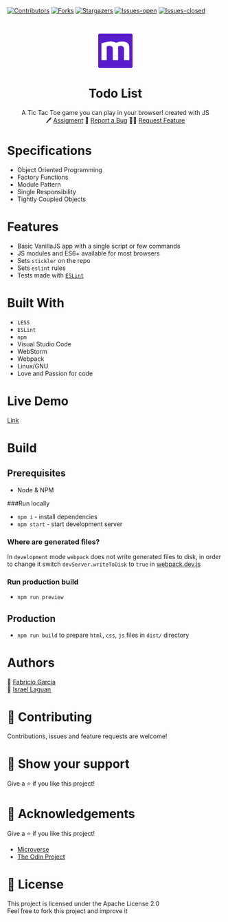 <!-- PROJECT SHIELDS -->
<!--
*** "reference style" links are used for readability.
*** Reference links are enclosed in brackets [ ] instead of parentheses ( ).
*** See the bottom of this document for the declaration of the reference variables
*** for contributors-url, forks-url, etc. This is an optional, concise syntax you may use.
*** https://www.markdownguide.org/basic-syntax/#reference-style-links
-->

[![Contributors][contributors-shield]][contributors-url]
[![Forks][forks-shield]][forks-url]
[![Stargazers][stars-shield]][stars-url]
[![Issues-open][issues-open-shield]][issues-open-url]
[![Issues-closed][issues-closed-shield]][issues-closed-url]

<!-- PROJECT LOGO -->
<br />
<p align="center">
  <a href="https://www.microverse.org/">
    <img alt="Logo" height="80" src="./src/img/microverse.png" width="80">
  </a>

  <h1 align="center">
	Todo List
  </h1>

  <p align="center">
    A Tic Tac Toe game you can play in your browser! created with JS
    <br />
	  🖊️
    <a href="https://www.theodinproject.com/courses/javascript/lessons/todo-list">Assigment</a>
    🐞
    <a href="https://github.com/fabricio-garcia/todo-js/issues">Report a Bug</a>
    🙋‍♂️
    <a href="https://github.com/fabricio-garcia/todo-js/issues">Request Feature</a>
  </p>

# Specifications

- Object Oriented Programming
- Factory Functions
- Module Pattern
- Single Responsibility
- Tightly Coupled Objects

# Features

- Basic VanillaJS app with a single script or few commands
- JS modules and ES6+ available for most browsers
- Sets `stickler` on the repo
- Sets `eslint` rules
- Tests made with [`ESLint`](https://eslint.org/)

# Built With

- `LESS`
- `ESLint`
- `npm`
- Visual Studio Code
- WebStorm
- Webpack
- Linux/GNU
- Love and Passion for code

# Live Demo

[Link](https://fabricio-garcia.github.io/todo-js/)

# Build

## Prerequisites

- Node & NPM

###Run locally

- `npm i` - install dependencies
- `npm start` - start development server

### Where are generated files?

In `development` mode `webpack` does not write generated files to disk, in order to change it
switch `devServer.writeToDisk` to `true` in [webpack.dev.js](./webpack.dev.js)

### Run production build

- `npm run preview`

## Production

- `npm run build` to prepare `html`, `css`, `js` files in `dist/` directory

# Authors

👨 [Fabricio Garcia](https://github.com/fabricio-garcia)\
👨 [Israel Laguan](https://github.com/Israel-Laguan)

# 🤝 Contributing

Contributions, issues and feature requests are welcome!

# 🤗 Show your support

Give a ⭐️ if you like this project!

# 🏅 Acknowledgements

Give a ⭐️ if you like this project!

- [Microverse](https://www.microverse.org/)
- [The Odin Project](https://www.theodinproject.com/)

# 📝 License

This project is licensed under the Apache License 2.0\
Feel free to fork this project and improve it

<!-- MARKDOWN LINKS & IMAGES -->
<!-- https://www.markdownguide.org/basic-syntax/#reference-style-links -->

[contributors-shield]: https://img.shields.io/github/contributors/fabricio-garcia/todo-js?style=plastic
[contributors-url]: https://github.com/fabricio-garcia/todo-js/graphs/contributors
[forks-shield]: https://img.shields.io/github/forks/fabricio-garcia/todo-js?style=plastic
[forks-url]: https://github.com/fabricio-garcia/todo-js/network/members
[stars-shield]: https://img.shields.io/github/stars/fabricio-garcia/todo-js?style=plastic
[stars-url]: https://github.com/fabricio-garcia/todo-js/stargazers
[issues-open-shield]: https://img.shields.io/github/issues/fabricio-garcia/todo-js?style=plastic
[issues-closed-url]: https://github.com/fabricio-garcia/todo-js/issues
[issues-closed-shield]: https://img.shields.io/github/issues-closed/fabricio-garcia/todo-js?style=plastic
[issues-open-url]: https://github.com/fabricio-garcia/todo-js/issues
